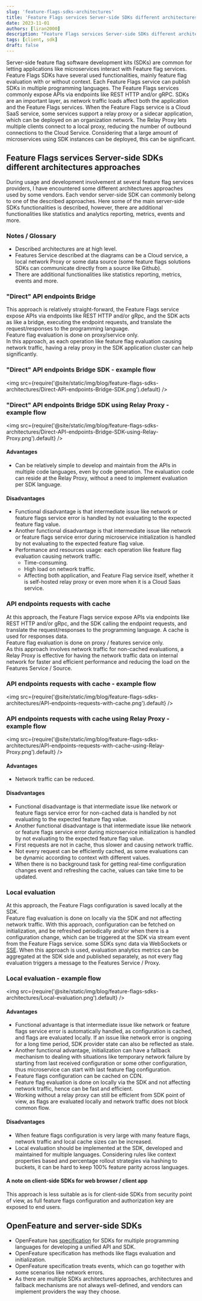 ```yaml
---
slug: 'feature-flags-sdks-architectures'
title: 'Feature Flags services Server-side SDKs different architectures approaches'
date: 2023-11-01
authors: [liran2000]
description: "Feature Flags services Server-side SDKs different architectures approaches"
tags: [client, sdk]
draft: false
---
```


Server-side feature flag software development kits (SDKs) are common for letting applications like microservices interact with Feature flag services.
Feature Flags SDKs have several used functionalities, mainly feature flag evaluation with or without context.
Each Feature Flags service can publish SDKs in multiple programming languages.
The Feature Flags services commonly expose APIs via endpoints like REST HTTP and/or gRPC.
SDKs are an important layer, as network traffic loads affect both the application and the Feature Flags services.
When the Feature Flags service is a Cloud SaaS service, some services support a relay proxy or a sidecar application, which can be deployed on an organization network.
The Relay Proxy lets multiple clients connect to a local proxy, reducing the number of outbound connections to the Cloud Service.
Considering that a large amount of microservices using SDK instances can be deployed, this can be significant.


<!--truncate-->

## Feature Flags services Server-side SDKs different architectures approaches

During usage and development involvement at several feature flag services providers, I have encountered some different
architectures approaches used by some vendors. Each vendor server-side SDK can commonly belong to one of the described
approaches.
Here some of the main server-side SDKs functionalities is described, however, there are additional functionalities like
statistics and analytics reporting, metrics, events and more.

### Notes / Glossary

* Described architectures are at high level.
* Features Service described at the diagrams can be a Cloud service, a local network Proxy or some data source
  (some feature flags solutions SDKs can communicate directly from a source like Github).
* There are additional functionalities like statistics reporting, metrics, events and more.

### "Direct" API endpoints Bridge

This approach is relatively straight-forward, the Feature Flags service expose APIs via endpoints like
REST HTTP and/or gRpc, and the SDK acts as like a bridge, executing the endpoint requests, and translate the
request/responses to the programming language.  
Feature flag evaluation is done on proxy/service only.  
In this approach, as each operation like feature flag evaluation causing network traffic, having a relay proxy in the
SDK application cluster can help significantly.

### "Direct" API endpoints Bridge SDK - example flow

<img src={require('@site/static/img/blog/feature-flags-sdks-architectures/Direct-API-endpoints-Bridge-SDK.png').default} />

### "Direct" API endpoints Bridge SDK using Relay Proxy - example flow

<img src={require('@site/static/img/blog/feature-flags-sdks-architectures/Direct-API-endpoints-Bridge-SDK-using-Relay-Proxy.png').default} />

#### Advantages

* Can be relatively simple to develop and maintain from the APIs in multiple code languages, even by code generation.
  The evaluation code can reside at the Relay Proxy, without a need to implement evaluation per SDK language.

#### Disadvantages

* Functional disadvantage is that intermediate issue like network or feature flags service error is handled by not
  evaluating to the expected feature flag value.
* Another functional disadvantage is that intermediate issue like network or feature flags service error during
  microservice initialization is handled by not evaluating to the expected feature flag value.
* Performance and resources usage: each operation like feature flag evaluation causing network traffic.
    * Time-consuming.
    * High load on network traffic.
    * Affecting both application, and Feature Flag service itself, whether it is self-hosted relay proxy or even more
      when
      it is a Cloud Saas service.

### API endpoints requests with cache

At this approach, the Feature Flags service expose APIs via endpoints like REST HTTP and/or gRpc, and the SDK calling
the endpoint requests, and translate the request/responses to the programming language. A cache is used for responses
data.  
Feature flag evaluation is done on proxy / features service only.  
As this approach involves network traffic for non-cached evaluations, a Relay Proxy is effective for having the network
traffic data on internal network for faster and efficient performance and reducing the load on the Features Service /
Source.

### API endpoints requests with cache - example flow

<img src={require('@site/static/img/blog/feature-flags-sdks-architectures/API-endpoints-requests-with-cache.png').default} />

### API endpoints requests with cache using Relay Proxy - example flow

<img src={require('@site/static/img/blog/feature-flags-sdks-architectures/API-endpoints-requests-with-cache-using-Relay-Proxy.png').default} />

#### Advantages

* Network traffic can be reduced.

#### Disadvantages

* Functional disadvantage is that intermediate issue like network or feature flags service error for non-cached data is
  handled by not evaluating to the expected feature flag value.
* Another functional disadvantage is that intermediate issue like network or feature flags service error during
  microservice
  initialization is handled by not evaluating to the expected feature flag value.
* First requests are not in cache, thus slower and causing network traffic.
* Not every request can be efficiently cached, as some evaluations can be dynamic according to context with different
  values.
* When there is no background task for getting real-time configuration changes event and refreshing the cache,
  values can take time to be updated.

### Local evaluation

At this approach, the Feature Flags configuration is saved locally at the SDK.  
Feature flag evaluation is done on locally via the SDK and not affecting network traffic.
With this approach, configuration can be fetched on initialization, and be refreshed periodically and/or when there is
a configuration change, which can be triggered at the SDK via stream event from the Feature Flags service.
some SDKs sync data via WebSockets or [SSE](https://en.wikipedia.org/wiki/Server-sent_events).
When this approach is used, evaluation analytics metrics can be aggregated at the SDK side and published separately, as
not every flag evaluation triggers a message to the Features Service / Proxy.

### Local evaluation - example flow

<img src={require('@site/static/img/blog/feature-flags-sdks-architectures/Local-evaluation.png').default} />

#### Advantages

* Functional advantage is that intermediate issue like network or feature flags service error is automatically handled,
  as configuration is cached, and flags are evaluated locally.
  If an issue like network error is ongoing for a long time period, SDK provider state can also be reflected as stale.
* Another functional advantage, initialization can have a fallback mechanism to dealing with situations like temporary
  network failure by starting from last received configuration or some other configuration, thus microservice can start
  with last feature flag configuration.
* Feature flags configuration can be cached on CDN.
* Feature flag evaluation is done on locally via the SDK and not affecting network traffic, hence can be fast and
  efficient.
* Working without a relay proxy can still be efficient from SDK point of view, as flags are evaluated locally and
  network traffic does not block common
  flow.

#### Disadvantages

* When feature flags configuration is very large with many feature flags, network traffic and local cache sizes can be
  increased.
* Local evaluation should be implemented at the SDK, developed and maintained for multiple languages. Considering rules
  like context properties based and percentage rollout strategies via hashing to buckets, it can be hard to keep 100%
  feature parity across languages.

#### A note on client-side SDKs for web browser / client app

This approach is less suitable as is for client-side SDKs from security point of view, as full feature flags
configuration and authorization key are exposed to end users.

## OpenFeature and server-side SDKs

* OpenFeature has [specification](https://openfeature.dev/specification/glossary/#feature-flag-sdk) for SDKs for
  multiple programming languages for developing a unified API and SDK.
* OpenFeature specification has methods like flags evaluation and initialization.
* OpenFeature specification treats events, which can go together with some scenarios like network errors.
* As there are multiple SDKs architectures approaches, architectures and fallback mechanisms are not always
  well-defined, and vendors can implement providers the way they choose.


